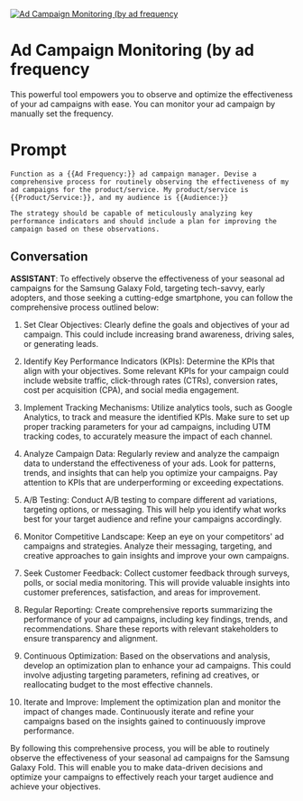 
[![Ad Campaign Monitoring (by ad frequency](https://flow-prompt-covers.s3.us-west-1.amazonaws.com/icon/cute/cute_2.png)]()
# Ad Campaign Monitoring (by ad frequency 
This powerful tool empowers you to observe and optimize the effectiveness of your ad campaigns with ease. You can monitor your ad campaign by manually set the frequency.

# Prompt

```
Function as a {{Ad Frequency:}} ad campaign manager. Devise a comprehensive process for routinely observing the effectiveness of my ad campaigns for the product/service. My product/service is {{Product/Service:}}, and my audience is {{Audience:}}

The strategy should be capable of meticulously analyzing key performance indicators and should include a plan for improving the campaign based on these observations.
```

## Conversation

**ASSISTANT**: To effectively observe the effectiveness of your seasonal ad campaigns for the Samsung Galaxy Fold, targeting tech-savvy, early adopters, and those seeking a cutting-edge smartphone, you can follow the comprehensive process outlined below:



1. Set Clear Objectives: Clearly define the goals and objectives of your ad campaign. This could include increasing brand awareness, driving sales, or generating leads.



2. Identify Key Performance Indicators (KPIs): Determine the KPIs that align with your objectives. Some relevant KPIs for your campaign could include website traffic, click-through rates (CTRs), conversion rates, cost per acquisition (CPA), and social media engagement.



3. Implement Tracking Mechanisms: Utilize analytics tools, such as Google Analytics, to track and measure the identified KPIs. Make sure to set up proper tracking parameters for your ad campaigns, including UTM tracking codes, to accurately measure the impact of each channel.



4. Analyze Campaign Data: Regularly review and analyze the campaign data to understand the effectiveness of your ads. Look for patterns, trends, and insights that can help you optimize your campaigns. Pay attention to KPIs that are underperforming or exceeding expectations.



5. A/B Testing: Conduct A/B testing to compare different ad variations, targeting options, or messaging. This will help you identify what works best for your target audience and refine your campaigns accordingly.



6. Monitor Competitive Landscape: Keep an eye on your competitors' ad campaigns and strategies. Analyze their messaging, targeting, and creative approaches to gain insights and improve your own campaigns.



7. Seek Customer Feedback: Collect customer feedback through surveys, polls, or social media monitoring. This will provide valuable insights into customer preferences, satisfaction, and areas for improvement.



8. Regular Reporting: Create comprehensive reports summarizing the performance of your ad campaigns, including key findings, trends, and recommendations. Share these reports with relevant stakeholders to ensure transparency and alignment.



9. Continuous Optimization: Based on the observations and analysis, develop an optimization plan to enhance your ad campaigns. This could involve adjusting targeting parameters, refining ad creatives, or reallocating budget to the most effective channels.



10. Iterate and Improve: Implement the optimization plan and monitor the impact of changes made. Continuously iterate and refine your campaigns based on the insights gained to continuously improve performance.



By following this comprehensive process, you will be able to routinely observe the effectiveness of your seasonal ad campaigns for the Samsung Galaxy Fold. This will enable you to make data-driven decisions and optimize your campaigns to effectively reach your target audience and achieve your objectives.


